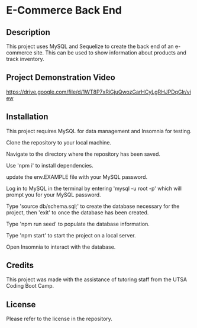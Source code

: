 # E-Commerce Back End

## Description

This project uses MySQL and Sequelize to create the back end of an e-commerce site. This can be used to show information about products and track inventory.

## Project Demonstration Video

https://drive.google.com/file/d/1WT8P7xRiGjuQwozGarHCyLgRHJPDqGlr/view

## Installation

This project requires MySQL for data management and Insomnia for testing.

Clone the repository to your local machine.

Navigate to the directory where the repository has been saved.

Use 'npm i' to install dependencies.

update the env.EXAMPLE file with your MySQL password.

Log in to MySQL in the terminal by entering 'mysql -u root -p' which will prompt you for your MySQL password.

Type 'source db/schema.sql;' to create the database necessary for the project, then 'exit' to once the database has been created.

Type 'npm run seed' to populate the database information.

Type 'npm start' to start the project on a local server.

Open Insomnia to interact with the database.

## Credits

This project was made with the assistance of tutoring staff from the UTSA Coding Boot Camp.

## License

Please refer to the license in the repository.
